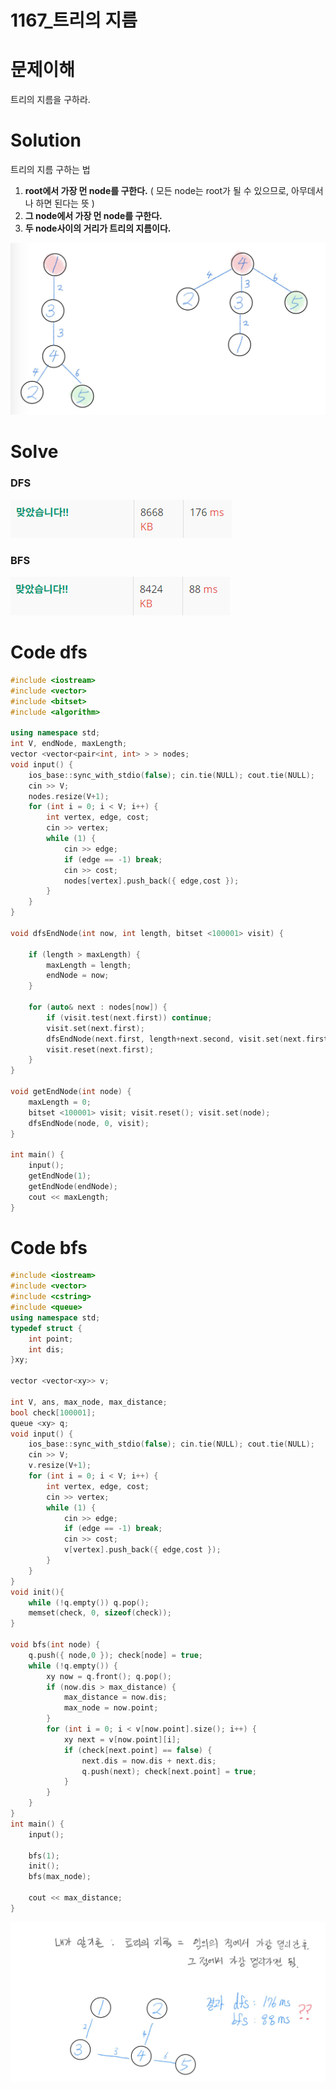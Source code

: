 # 1167_트리의 지름

# 문제이해

트리의 지름을 구하라.

# Solution

트리의 지름 구하는 법

1. **root에서 가장 먼 node를 구한다.**
( 모든 node는 root가 될 수 있으므로, 아무데서나 하면 된다는 뜻 )
2. **그 node에서 가장 먼 node를 구한다.**
3. **두 node사이의 거리가 트리의 지름이다.**

![1167_%E1%84%90%E1%85%B3%E1%84%85%E1%85%B5%E1%84%8B%E1%85%B4%20%E1%84%8C%E1%85%B5%E1%84%85%E1%85%B3%E1%86%B7%2035e3dd2146ac4e849b0379e32565fd4a/Untitled.png](1167_%E1%84%90%E1%85%B3%E1%84%85%E1%85%B5%E1%84%8B%E1%85%B4%20%E1%84%8C%E1%85%B5%E1%84%85%E1%85%B3%E1%86%B7%2035e3dd2146ac4e849b0379e32565fd4a/Untitled.png)

# Solve

### DFS

![1167_%E1%84%90%E1%85%B3%E1%84%85%E1%85%B5%E1%84%8B%E1%85%B4%20%E1%84%8C%E1%85%B5%E1%84%85%E1%85%B3%E1%86%B7%2035e3dd2146ac4e849b0379e32565fd4a/Untitled%201.png](1167_%E1%84%90%E1%85%B3%E1%84%85%E1%85%B5%E1%84%8B%E1%85%B4%20%E1%84%8C%E1%85%B5%E1%84%85%E1%85%B3%E1%86%B7%2035e3dd2146ac4e849b0379e32565fd4a/Untitled%201.png)

### BFS

![1167_%E1%84%90%E1%85%B3%E1%84%85%E1%85%B5%E1%84%8B%E1%85%B4%20%E1%84%8C%E1%85%B5%E1%84%85%E1%85%B3%E1%86%B7%2035e3dd2146ac4e849b0379e32565fd4a/Untitled%202.png](1167_%E1%84%90%E1%85%B3%E1%84%85%E1%85%B5%E1%84%8B%E1%85%B4%20%E1%84%8C%E1%85%B5%E1%84%85%E1%85%B3%E1%86%B7%2035e3dd2146ac4e849b0379e32565fd4a/Untitled%202.png)

# Code dfs

```cpp
#include <iostream>
#include <vector>
#include <bitset>
#include <algorithm>

using namespace std;
int V, endNode, maxLength;
vector <vector<pair<int, int> > > nodes;
void input() {
	ios_base::sync_with_stdio(false); cin.tie(NULL); cout.tie(NULL);
	cin >> V;
	nodes.resize(V+1);
	for (int i = 0; i < V; i++) {
		int vertex, edge, cost;
		cin >> vertex;
		while (1) {
			cin >> edge;
			if (edge == -1) break;
			cin >> cost;
			nodes[vertex].push_back({ edge,cost });
		}
	}
}

void dfsEndNode(int now, int length, bitset <100001> visit) {
	
	if (length > maxLength) {
		maxLength = length;
		endNode = now;
	}
	
	for (auto& next : nodes[now]) {
		if (visit.test(next.first)) continue;
		visit.set(next.first);
		dfsEndNode(next.first, length+next.second, visit.set(next.first));
		visit.reset(next.first);
	}
}

void getEndNode(int node) {
	maxLength = 0;
	bitset <100001> visit; visit.reset(); visit.set(node);
	dfsEndNode(node, 0, visit);
}

int main() {
	input();
	getEndNode(1);
	getEndNode(endNode);
	cout << maxLength;
}
```

# Code bfs

```cpp
#include <iostream>
#include <vector>
#include <cstring>
#include <queue>
using namespace std;
typedef struct {
	int point;
	int dis;
}xy;

vector <vector<xy>> v;

int V, ans, max_node, max_distance;
bool check[100001];
queue <xy> q;
void input() {
	ios_base::sync_with_stdio(false); cin.tie(NULL); cout.tie(NULL);
	cin >> V;
	v.resize(V+1);
	for (int i = 0; i < V; i++) {
		int vertex, edge, cost;
		cin >> vertex;
		while (1) {
			cin >> edge;
			if (edge == -1) break;
			cin >> cost;
			v[vertex].push_back({ edge,cost });
		}
	}
}
void init(){
	while (!q.empty()) q.pop();
	memset(check, 0, sizeof(check));
}

void bfs(int node) {
	q.push({ node,0 }); check[node] = true;
	while (!q.empty()) {
		xy now = q.front(); q.pop();
		if (now.dis > max_distance) {
			max_distance = now.dis;
			max_node = now.point;
		}
		for (int i = 0; i < v[now.point].size(); i++) {
			xy next = v[now.point][i];
			if (check[next.point] == false) {
				next.dis = now.dis + next.dis;
				q.push(next); check[next.point] = true;
			}
		}
	}
}
int main() {
	input();

	bfs(1);
	init();
	bfs(max_node);

	cout << max_distance;
}
```

![1167_%E1%84%90%E1%85%B3%E1%84%85%E1%85%B5%E1%84%8B%E1%85%B4%20%E1%84%8C%E1%85%B5%E1%84%85%E1%85%B3%E1%86%B7%2035e3dd2146ac4e849b0379e32565fd4a/Untitled%203.png](1167_%E1%84%90%E1%85%B3%E1%84%85%E1%85%B5%E1%84%8B%E1%85%B4%20%E1%84%8C%E1%85%B5%E1%84%85%E1%85%B3%E1%86%B7%2035e3dd2146ac4e849b0379e32565fd4a/Untitled%203.png)